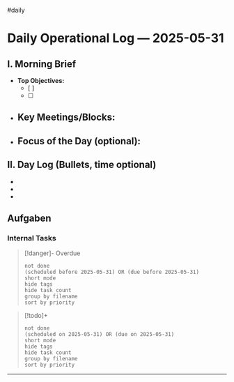 #daily
# Daily Operational Log — 2025-05-31

## I. Morning Brief

- **Top Objectives:**
  - [ ]
  - [ ]
- **Key Meetings/Blocks:**
  -
- **Focus of the Day (optional):**
  -

## II. Day Log (Bullets, time optional)

-
-
-

## Aufgaben

### Internal Tasks

> [!danger]- Overdue
>```tasks
>not done
>(scheduled before 2025-05-31) OR (due before 2025-05-31)
>short mode
>hide tags
>hide task count
>group by filename
>sort by priority
>```

> [!todo]+
>```tasks
>not done
>(scheduled on 2025-05-31) OR (due on 2025-05-31)
>short mode
>hide tags
>hide task count
>group by filename
>sort by priority
>```

---
